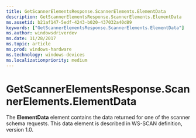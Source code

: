 ```yaml
---
title: GetScannerElementsResponse.ScannerElements.ElementData
description: GetScannerElementsResponse.ScannerElements.ElementData
ms.assetid: b21af147-5edf-4243-b020-437032a40d89
keywords: ["GetScannerElementsResponse.ScannerElements.ElementData"]
ms.author: windowsdriverdev
ms.date: 11/28/2017
ms.topic: article
ms.prod: windows-hardware
ms.technology: windows-devices
ms.localizationpriority: medium
---
```


# GetScannerElementsResponse.ScannerElements.ElementData


The **ElementData** element contains the data returned for one of the scanner schema requests. This data element is described in WS-SCAN definition, version 1.0.

 

 





